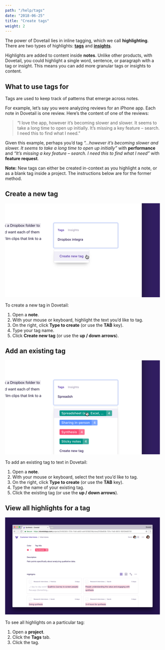 ```yaml
---
path: "/help/tags"
date: "2018-06-25"
title: "Create tags"
weight: 2
---
```


The power of Dovetail lies in inline tagging, which we call **highlighting**. There are two types of highlights: [**tags**](/help/tags) and [**insights**](/help/insights).

Highlights are added to content inside **notes**. Unlike other products, with Dovetail, you could highlight a single word, sentence, or paragraph with a tag or insight. This means you can add more granular tags or insights to content.

## What to use tags for

Tags are used to keep track of patterns that emerge across notes.

For example, let’s say you were analyzing reviews for an iPhone app. Each note in Dovetail is one review. Here’s the content of one of the reviews:

> “I love the app, however it’s becoming slower and slower. It seems to take a long time to open up initially. It’s missing a key feature – search. I need this to find what I need.”

Given this example, perhaps you’d tag _“…however it’s becoming slower and slower. It seems to take a long time to open up initially”_ with **performance** and _“It’s missing a key feature – search. I need this to find what I need”_ with **feature request**.

**Note:** New tags can either be created in-context as you highlight a note, or as a blank tag inside a project. The instructions below are for the former method.

## Create a new tag

![Screenshot of cursor over ‘Create new tag’](./create.png)

To create a new tag in Dovetail:

1.  Open a **note**.
1.  With your mouse or keyboard, highlight the text you’d like to tag.
1.  On the right, click **Type to create** (or use the **TAB** key).
1.  Type your tag name.
1.  Click **Create new tag** (or use the **up / down arrows**).

## Add an existing tag

![Screenshot of cursor over an existing tag’](./choose-existing.png)

To add an existing tag to text in Dovetail:

1.  Open a **note**.
1.  With your mouse or keyboard, select the text you’d like to tag.
1.  On the right, click **Type to create** (or use the **TAB** key).
1.  Type the name of your existing tag.
1.  Click the existing tag (or use the **up / down arrows**).

## View all highlights for a tag

![Screenshot of all the highlights for a single tag](./highlights.png)

To see all highlights on a particular tag:

1.  Open a **project**.
1.  Click the **Tags** tab.
1.  Click the tag.
